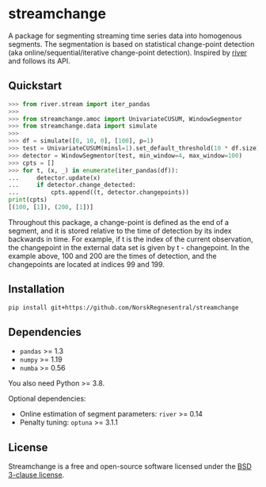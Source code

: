 # streamchange
A package for segmenting streaming time series data into homogenous segments. The segmentation is based on statistical change-point detection (aka online/sequential/iterative change-point detection). Inspired by [river](https://riverml.xyz/0.14.0/) and follows its API.


## Quickstart
```python
>>> from river.stream import iter_pandas
>>> 
>>> from streamchange.amoc import UnivariateCUSUM, WindowSegmentor
>>> from streamchange.data import simulate
>>>
>>> df = simulate([0, 10, 0], [100], p=1)
>>> test = UnivariateCUSUM(minsl=1).set_default_threshold(10 * df.size)
>>> detector = WindowSegmentor(test, min_window=4, max_window=100)
>>> cpts = []
>>> for t, (x, _) in enumerate(iter_pandas(df)):
...     detector.update(x)
...     if detector.change_detected:
...         cpts.append((t, detector.changepoints))
print(cpts)
[(100, [1]), (200, [1])]
```
Throughout this package, a change-point is defined as the end of a segment, 
and it is stored relative to the time of detection by its index backwards in time.
For example, if t is the index of the current observation, the changepoint in the
external data set is given by t - changepoint.
In the example above, 100 and 200 are the times of detection, and the changepoints
are located at indices 99 and 199.

## Installation
```sh
pip install git+https://github.com/NorskRegnesentral/streamchange
```

## Dependencies
- `pandas` >= 1.3
- `numpy` >= 1.19
- `numba` >= 0.56

You also need Python >= 3.8. 

Optional dependencies:
- Online estimation of segment parameters: `river` >= 0.14
- Penalty tuning: `optuna` >= 3.1.1


## License

Streamchange is a free and open-source software licensed under the [BSD 3-clause license](https://github.com/NorskRegnesentral/streamchange/blob/main/LICENSE).

